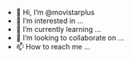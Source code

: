 - 👋 Hi, I’m @movistarplus
- 👀 I’m interested in ...
- 🌱 I’m currently learning ...
- 💞️ I’m looking to collaborate on ...
- 📫 How to reach me ...

<!---
movistarplus/movistarplus is a ✨ special ✨ repository because its `README.md` (this file) appears on your GitHub profile.
You can click the Preview link to take a look at your changes.
--->
